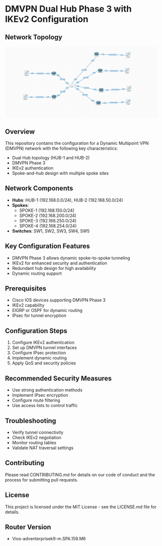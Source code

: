 # DMVPN Dual Hub Phase 3 with IKEv2 Configuration

## Network Topology
![DMVPN Topology](/file/topologi.png)

## Overview
This repository contains the configuration for a Dynamic Multipoint VPN (DMVPN) network with the following key characteristics:
- Dual Hub topology (HUB-1 and HUB-2)
- DMVPN Phase 3
- IKEv2 authentication
- Spoke-and-hub design with multiple spoke sites

## Network Components
- **Hubs**: HUB-1 (192.168.0.0/24), HUB-2 (192.168.50.0/24)
- **Spokes**: 
  - SPOKE-1 (192.168.150.0/24)
  - SPOKE-2 (192.168.200.0/24)
  - SPOKE-3 (192.168.250.0/24)
  - SPOKE-4 (192.168.254.0/24)
- **Switches**: SW1, SW2, SW3, SW4, SW5

## Key Configuration Features
- DMVPN Phase 3 allows dynamic spoke-to-spoke tunneling
- IKEv2 for enhanced security and authentication
- Redundant hub design for high availability
- Dynamic routing support

## Prerequisites
- Cisco IOS devices supporting DMVPN Phase 3
- IKEv2 capability
- EIGRP or OSPF for dynamic routing
- IPsec for tunnel encryption

## Configuration Steps
1. Configure IKEv2 authentication
2. Set up DMVPN tunnel interfaces
3. Configure IPsec protection
4. Implement dynamic routing
5. Apply QoS and security policies

## Recommended Security Measures
- Use strong authentication methods
- Implement IPsec encryption
- Configure route filtering
- Use access lists to control traffic

## Troubleshooting
- Verify tunnel connectivity
- Check IKEv2 negotiation
- Monitor routing tables
- Validate NAT traversal settings

## Contributing
Please read CONTRIBUTING.md for details on our code of conduct and the process for submitting pull requests.

## License
This project is licensed under the MIT License - see the LICENSE.md file for details.

## Router Version
- Vios-adventerprisek9-m.SPA.159.M6